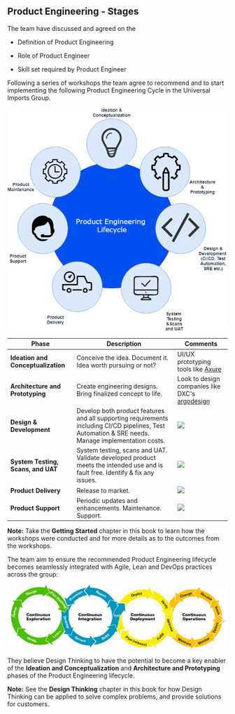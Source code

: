 ## Product Engineering - Stages

The team have discussed and agreed on the

- Definition of Product Engineering

- Role of Product Engineer

- Skill set required by Product Engineer

Following a series of workshops the team agree to recommend and to start implementing the following Product Engineering Cycle in the Universal Imports Group.

![Product Engineering Cycle](assets/productengineering-lifecycle.png)

| **Phase**                          | **Description**                                                                                                                | **Comments**                                                             |
|------------------------------------|--------------------------------------------------------------------------------------------------------------------------------|--------------------------------------------------------------------------|
| **Ideation and Conceptualization** | Conceive the idea. Document it. Idea worth pursuing or not?                                                                    | UI/UX prototyping tools like [Axure](https://www.axure.com/)             |
| **Architecture and Prototyping**   | Create engineering designs. Bring finalized concept to life. | Look to design companies like DXC's [argodesign](https://argodesign.com/) |
| **Design & Development**           | Develop both product features and all supporting requirements including CI/CD pipelines, Test Automation & SRE needs. Manage implementation costs. | ![](assets/devopslifecycle.png) |
| **System Testing, Scans, and UAT** | System testing, scans and UAT. Validate developed product meets the intended use and is fault free. Identify & fix any issues. | ![](assets/devopslifecycle.png) |
| **Product Delivery** | Release to market.  | ![](assets/devopslifecycle.png) |
| **Product Support**                | Periodic updates and enhancements. Maintenance. Support.  | ![](assets/devopslifecycle.png) | | **Product Maintenance**            | Facilitate scaling and product evolution.  | ![](assets/devopslifecycle.png) |

**Note:** Take the **Getting Started** chapter in this book to learn how the workshops were conducted and for more details as to the outcomes from the workshops.

The team aim to ensure the recommended Product Engineering lifecycle becomes seamlessly integrated with Agile, Lean and DevOps practices across the group:

![](assets/enterprise-best-practices.png)

They believe Design Thinking to have the potential to become a key enabler of the **Ideation and Conceptualization** and **Architecture and Prototyping** phases of the Product Engineering lifecycle.

**Note:** See the **Design Thinking** chapter in this book for how Design Thinking can be applied to solve complex problems, and provide solutions for customers.
